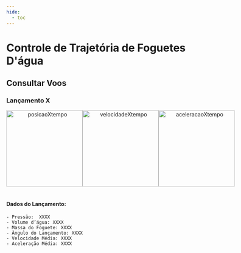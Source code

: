 ```yaml
---
hide:
  - toc
---
```


# Controle de Trajetória de Foguetes D'água

## Consultar Voos

### Lançamento X

<div style="text-align: center; display: flex; justify-content: space-around;">
    <img src="./../graph1.png" alt="posicaoXtempo" width="200"/>
    <img src="./../graph1.png" alt="velocidadeXtempo" width="200"/>
    <img src="./../graph1.png" alt="aceleracaoXtempo" width="200"/>
</div>

</br>

#### Dados do Lançamento:
    - Pressão:  XXXX
    - Volume d’água: XXXX
    - Massa do Foguete: XXXX
    - Ângulo do Lançamento: XXXX
    - Velocidade Média: XXXX
    - Aceleração Média: XXXX
